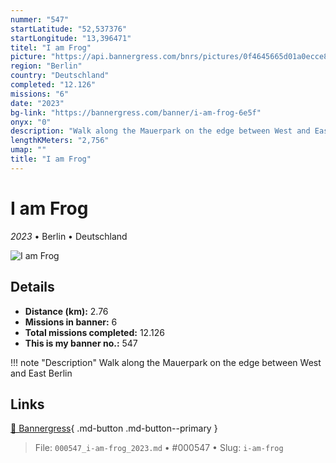 ```yaml
---
nummer: "547"
startLatitude: "52,537376"
startLongitude: "13,396471"
titel: "I am Frog"
picture: "https://api.bannergress.com/bnrs/pictures/0f4645665d01a0ecce84e1bb011abafc"
region: "Berlin"
country: "Deutschland"
completed: "12.126"
missions: "6"
date: "2023"
bg-link: "https://bannergress.com/banner/i-am-frog-6e5f"
onyx: "0"
description: "Walk along the Mauerpark on the edge between West and East Berlin"
lengthKMeters: "2,756"
umap: ""
title: "I am Frog"
---
```

# I am Frog

*2023* • Berlin • Deutschland

![I am Frog](https://api.bannergress.com/bnrs/pictures/0f4645665d01a0ecce84e1bb011abafc)

## Details
- **Distance (km):** 2.76
- **Missions in banner:** 6
- **Total missions completed:** 12.126
- **This is my banner no.:** 547


!!! note "Description"
    Walk along the Mauerpark on the edge between West and East Berlin



## Links
[🔗 Bannergress](https://bannergress.com/banner/i-am-frog-6e5f){ .md-button .md-button--primary }



> File: `000547_i-am-frog_2023.md` • #000547 • Slug: `i-am-frog`
